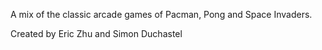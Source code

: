 A mix of the classic arcade games of Pacman, Pong and Space Invaders.

Created by Eric Zhu and Simon Duchastel
